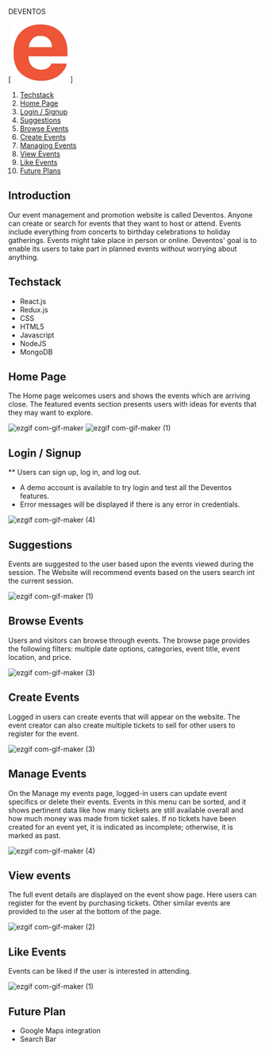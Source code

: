 DEVENTOS

[<img src="https://raw.githubusercontent.com/MichaelClaytonNoble/Eventlite/main/app/assets/images/favicon.png" width="120" height="120">]
1. [Techstack](#Technologies)
2. [Home Page](#Landing-Page)
3. [Login / Signup](#User-Authentication)
4. [Suggestions](#Suggestions)
5. [Browse Events](#Browse)
6. [Create Events](#Create-Events)
7. [Managing Events](#Managing-Events)
8. [View Events](#View-Events)
9. [Like Events](#Like-Events)
10. [Future Plans](#Future-Provisions)


## Introduction

Our  event management and promotion website  is called Deventos. Anyone can create or search for events that they want to host or attend. Events include everything from concerts to birthday celebrations to holiday gatherings. Events might take place in person or online. Deventos' goal is to enable its users to take part in planned events without worrying about anything.


## Techstack
 * React.js
 * Redux.js
 * CSS
 * HTML5
 * Javascript
 * NodeJS
 * MongoDB

## Home Page
The Home page welcomes users and shows the events which are arriving close. The featured events section presents users with ideas for events that they may want to explore. 

![ezgif com-gif-maker](https://user-images.githubusercontent.com/95317252/201487438-4f395e6b-1eb4-462e-b13b-5368ef05735f.gif)
![ezgif com-gif-maker (1)](https://user-images.githubusercontent.com/95317252/201487513-1712cfde-c421-44e4-bc1e-89015d19adb9.gif)

## Login / Signup
** Users can sign up, log in, and log out.
 * A demo account is available to try login and test all the Deventos features.
 * Error messages will be displayed if there is any error in credentials. 
 
![ezgif com-gif-maker (4)](https://user-images.githubusercontent.com/95317252/201487536-d2d2ff3d-d185-4701-b897-279b34c03ad8.gif)

## Suggestions
Events are suggested to the user based upon the events viewed during the session. The Website will recommend events based on the users search int the current session.

![ezgif com-gif-maker (1)](https://user-images.githubusercontent.com/95317252/201487893-e11d8c00-1f26-4171-9645-719435dae609.gif)

## Browse Events
Users and visitors can browse through events. The browse page provides the following filters: multiple date options, categories, event title, event location, and price.

![ezgif com-gif-maker (3)](https://user-images.githubusercontent.com/95317252/201487805-fc227733-9c85-48ba-8259-81046aab4920.gif)

## Create Events
Logged in users can create events that will appear on the website. The event creator can also create multiple tickets to sell for other users to register for the event.

![ezgif com-gif-maker (3)](https://user-images.githubusercontent.com/95317252/201487840-855e4718-4c95-4fe8-9966-464911db9a86.gif)

## Manage Events
On the Manage my events page, logged-in users can update event specifics or delete their events. Events in this menu can be sorted, and it shows pertinent data like how many tickets are still available overall and how much money was made from ticket sales. If no tickets have been created for an event yet, it is indicated as incomplete; otherwise, it is marked as past.

![ezgif com-gif-maker (4)](https://user-images.githubusercontent.com/95317252/201487854-7d037229-1cf5-4ab1-b0c2-8295ab7611c3.gif)


## View events
The full event details are displayed on the event show page. Here users can register for the event by purchasing tickets. Other similar events are provided to the user at the bottom of the page. 

![ezgif com-gif-maker (2)](https://user-images.githubusercontent.com/95317252/201487767-97e4e8f6-3510-4546-919b-9e9c4de18d3d.gif)


## Like Events
Events can be liked if the user is interested in attending.

![ezgif com-gif-maker (1)](https://user-images.githubusercontent.com/95317252/201487737-465d9686-9098-49a9-a548-15934288a4bc.gif)

## Future Plan
-  Google Maps integration
-  Search Bar
